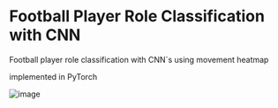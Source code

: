 # Football Player Role Classification with CNN

Football player role classification with CNN`s using movement heatmap

implemented in PyTorch

![image](https://github.com/user-attachments/assets/52881619-d2a7-45c0-9ad7-2d173a4ae2ce)
